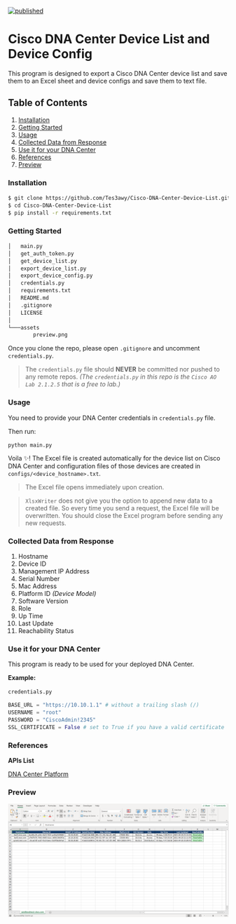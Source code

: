 [![published](https://static.production.devnetcloud.com/codeexchange/assets/images/devnet-published.svg)](https://developer.cisco.com/codeexchange/github/repo/Tes3awy/Cisco-DNA-Center-Device-List)

# Cisco DNA Center Device List and Device Config

This program is designed to export a Cisco DNA Center device list and save them to an Excel sheet and device configs and save them to text file.

## Table of Contents

1. [Installation](#installation)
2. [Getting Started](#getting-started)
3. [Usage](#usage)
4. [Collected Data from Response](#collected-data)
5. [Use it for your DNA Center](#use-it-for-your-dna-center)
6. [References](#references)
7. [Preview](#preview)

### Installation

```bash
$ git clone https://github.com/Tes3awy/Cisco-DNA-Center-Device-List.git
$ cd Cisco-DNA-Center-Device-List
$ pip install -r requirements.txt
```

### Getting Started

```bash
│   main.py
│   get_auth_token.py
│   get_device_list.py
│   export_device_list.py
│   export_device_config.py
│   credentials.py
│   requirements.txt
│   README.md
│   .gitignore
│   LICENSE
│
└───assets
        preview.png
```

Once you clone the repo, please open `.gitignore` and uncomment `credentials.py`.

> The `credentials.py` file should **NEVER** be committed nor pushed to any remote repos. _(The `credentials.py` in this repo is the `Cisco AO Lab 2.1.2.5` that is a free to lab.)_

### Usage

You need to provide your DNA Center credentials in `credentials.py` file.

Then run:

```python3
python main.py
```

Voila :sparkles:! The Excel file is created automatically for the device list on Cisco DNA Center and configuration files of those devices are created in `configs/<device_hostname>.txt`.

> The Excel file opens immediately upon creation.

> `XlsxWriter` does not give you the option to append new data to a created file. So every time you send a request, the Excel file will be overwritten. You should close the Excel program before sending any new requests.

### Collected Data from Response

1. Hostname
2. Device ID
3. Management IP Address
4. Serial Number
5. Mac Address
6. Platform ID _(Device Model)_
7. Software Version
8. Role
9. Up Time
10. Last Update
11. Reachability Status

### Use it for your DNA Center

This program is ready to be used for your deployed DNA Center.

**Example:**

`credentials.py`

```python
BASE_URL = "https://10.10.1.1" # without a trailing slash (/)
USERNAME = "root"
PASSWORD = "CiscoAdmin!2345"
SSL_CERTIFICATE = False # set to True if you have a valid certificate
```

### References

**APIs List**

[DNA Center Platform](https://developer.cisco.com/docs/dna-center/#!authentication-api)

### Preview

![Preview](/assets/preview.png)
